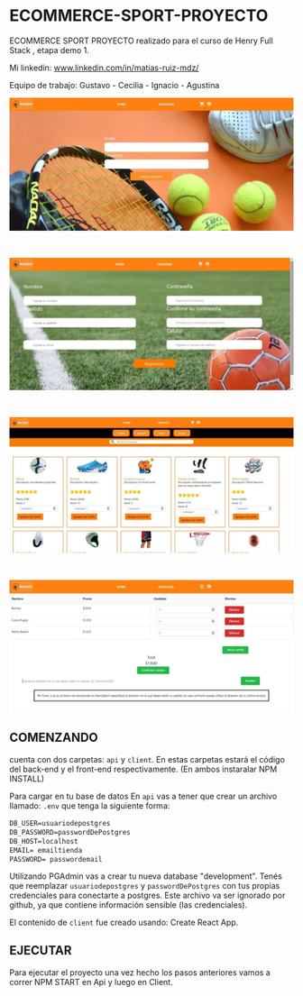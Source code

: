 # ECOMMERCE-SPORT-PROYECTO
ECOMMERCE SPORT PROYECTO realizado para el curso de Henry Full Stack , etapa demo 1.

Mi linkedin: www.linkedin.com/in/matias-ruiz-mdz/

Equipo de trabajo: Gustavo  - Cecilia - Ignacio - Agustina

<p align='left'>
    <img src='./imagenes/IMAGEN PROYECTO APRETAR AQUI.jpeg' </img>
</p>
<br/>
<p >
    <img src='./imagenes/IMAGEN PROYECTO APRETAR AQUI 1.jpeg' </img>
</p>
<br/>
<p >
    <img src='./imagenes/IMAGEN PROYECTO APRETAR AQUI 2.jpeg' </img>
</p>
<br/>
<p>
    <img src='./imagenes/IMAGEN PROYECTO APRETAR AQUI 3.jpeg' </img>
</p>

## COMENZANDO

cuenta con dos carpetas: `api` y `client`. En estas carpetas estará el código del back-end y el front-end respectivamente. (En ambos instaralar NPM INSTALL)

Para cargar en tu base de datos En `api` vas a tener que crear un archivo llamado: `.env` que tenga la siguiente forma:

```
DB_USER=usuariodepostgres
DB_PASSWORD=passwordDePostgres
DB_HOST=localhost
EMAIL= emailtienda 
PASSWORD= passwordemail
```
Utilizando PGAdmin vas a crear tu nueva database "development".
Tenés que reemplazar `usuariodepostgres` y `passwordDePostgres` con tus propias credenciales para conectarte a postgres. Este archivo va ser ignorado por github, ya que contiene información sensible (las credenciales).

El contenido de `client` fue creado usando: Create React App.

## EJECUTAR
 
 Para ejecutar el proyecto una vez hecho los pasos anteriores vamos a correr NPM START en Api y luego en Client.
